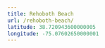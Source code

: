 ```yaml
---
title: Rehoboth Beach
url: /rehoboth-beach/
latitude: 38.720943600000005
longitude: -75.07602650000001
---
```

